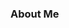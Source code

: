 ### About Me

<!--
**Rohan287/Rohan287** is a ✨ _special_ ✨ repository because its `README.md` (this file) appears on your GitHub profile.

# - I am into vWii and Wii U homebrewing
- I can code PPTOS 
- I can code C, HTML, CSS, Python, VBA and some batch.
